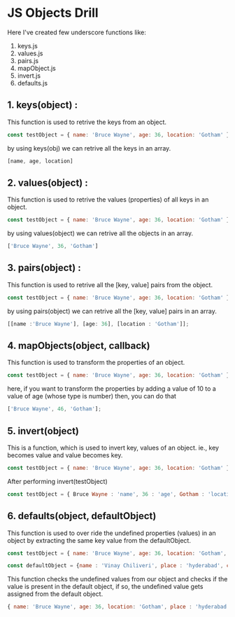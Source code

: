 # JS Objects Drill

Here I've created few underscore functions like:
 1. keys.js
 2. values.js
 3. pairs.js
 4. mapObject.js
 5. invert.js
 6. defaults.js

## 1. keys(object) :
  This function is used to retrive the keys from an object.

  ``` js
const testObject = { name: 'Bruce Wayne', age: 36, location: 'Gotham' };
```
by using keys(obj) we can retrive all the keys in an array.

``` js
[name, age, location]
```

## 2. values(object) :

This function is used to retrive the values (properties) of all keys in an object.

``` js
const testObject = { name: 'Bruce Wayne', age: 36, location: 'Gotham' };
```
by using values(object) we can retrive all the objects in an array.

``` js
['Bruce Wayne', 36, 'Gotham']
```

## 3. pairs(object) :

This function is used to retrive all the [key, value] pairs from the object.
``` js
const testObject = { name: 'Bruce Wayne', age: 36, location: 'Gotham' };
```
by using pairs(object) we can retrive all the [key, value] pairs in an array.

``` js
[[name :'Bruce Wayne'], [age: 36], [location : 'Gotham']];
```

## 4. mapObjects(object, callback)

This function is used to transform the properties of an object.
``` js
const testObject = { name: 'Bruce Wayne', age: 36, location: 'Gotham' };
```

here, if you want to transform the properties by adding a value of 10 to a value of age (whose type is number) then, you can do that
``` js
['Bruce Wayne', 46, 'Gotham'];
```

## 5. invert(object)

This is a function, which is used to invert key, values of an object.
ie., key becomes value and value becomes key.

``` js
const testObject = { name: 'Bruce Wayne', age: 36, location: 'Gotham' };
```
After performing invert(testObject)

``` js
const testObject = { Bruce Wayne : 'name', 36 : 'age', Gotham : 'location'};
```

## 6. defaults(object, defaultObject) 

This function is used to over ride the undefined properties (values) in an object by extracting the same key value from the defaultObject.

``` js
const testObject = { name: 'Bruce Wayne', age: 36, location: 'Gotham', place : undefined };

const defaultObject = {name : 'Vinay Chiliveri', place : 'hyderabad', country : 'India'};
```

This function checks the undefined values from our object and checks if the value is present in the default object, if so, the undefined value gets assigned from the default object.

``` js
{ name: 'Bruce Wayne', age: 36, location: 'Gotham', place : 'hyderabad' };
```
